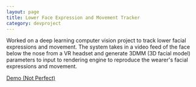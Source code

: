 ```yaml
---
layout: page
title: Lower Face Expression and Movement Tracker
category: devproject
---
```


Worked on a deep learning computer vision project to track lower facial expressions and movement. The system takes in a video feed of the face below the nose from a VR headset and generate 3DMM (3D facial model) parameters to input to rendering engine to reproduce the wearer's facial expressions and movement.

[Demo (Not Perfect)](https://youtu.be/jFHywc_CvMY)